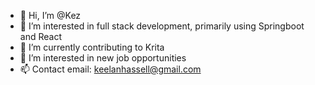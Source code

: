 - 👋 Hi, I’m @Kez
- 👀 I’m interested in full stack development, primarily using Springboot and React
- 🌱 I’m currently contributing to Krita
- 💞️ I’m interested in new job opportunities
- 📫 Contact email: keelanhassell@gmail.com

<!---
PersonalKez/PersonalKez is a ✨ special ✨ repository because its `README.md` (this file) appears on your GitHub profile.
You can click the Preview link to take a look at your changes.
--->
